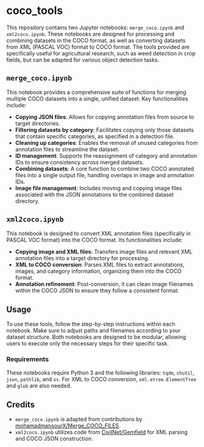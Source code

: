 # coco_tools

This repository contains two Jupyter notebooks: `merge_coco.ipynb` and `xml2coco.ipynb`. These notebooks are designed for processing and combining datasets in the COCO format, as well as converting datasets from XML (PASCAL VOC) format to COCO format. The tools provided are specifically useful for agricultural research, such as weed detection in crop fields, but can be adapted for various object detection tasks.

## `merge_coco.ipynb`

This notebook provides a comprehensive suite of functions for merging multiple COCO datasets into a single, unified dataset. Key functionalities include:

- **Copying JSON files**: Allows for copying annotation files from source to target directories.
- **Filtering datasets by category**: Facilitates copying only those datasets that contain specific categories, as specified in a detection file.
- **Cleaning up categories**: Enables the removal of unused categories from annotation files to streamline the dataset.
- **ID management**: Supports the reassignment of category and annotation IDs to ensure consistency across merged datasets.
- **Combining datasets**: A core function to combine two COCO annotated files into a single output file, handling overlaps in image and annotation IDs.
- **Image file management**: Includes moving and copying image files associated with the JSON annotations to the combined dataset directory.

## `xml2coco.ipynb`

This notebook is designed to convert XML annotation files (specifically in PASCAL VOC format) into the COCO format. Its functionalities include:

- **Copying image and XML files**: Transfers image files and relevant XML annotation files into a target directory for processing.
- **XML to COCO conversion**: Parses XML files to extract annotations, images, and category information, organizing them into the COCO format.
- **Annotation refinement**: Post-conversion, it can clean image filenames within the COCO JSON to ensure they follow a consistent format.

## Usage

To use these tools, follow the step-by-step instructions within each notebook. Make sure to adjust paths and filenames according to your dataset structure. Both notebooks are designed to be modular, allowing users to execute only the necessary steps for their specific task.

### Requirements

These notebooks require Python 3 and the following libraries: `tqdm`, `shutil`, `json`, `pathlib`, and `os`. For XML to COCO conversion, `xml.etree.ElementTree` and `glob` are also needed.

## Credits

- `merge_coco.ipynb` is adapted from contributions by [mohamadmansourX/Merge_COCO_FILES](https://github.com/mohamadmansourX/Merge_COCO_FILES).
- `xml2coco.ipynb` utilizes code from [CivilNet/Gemfield](https://github.com/CivilNet/Gemfield) for XML parsing and COCO JSON construction.
